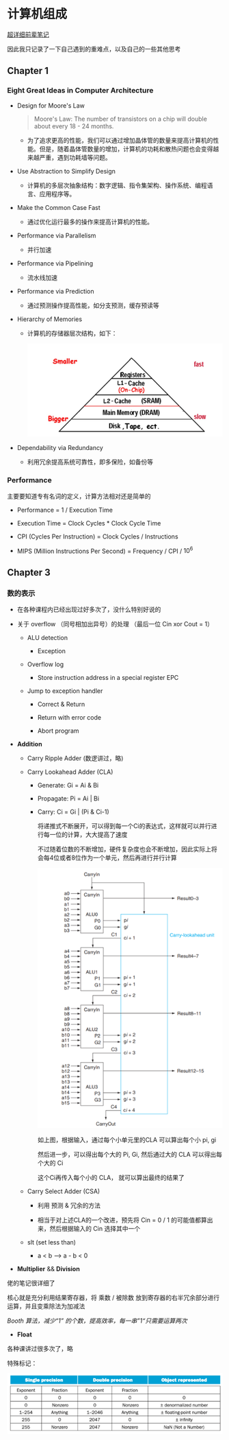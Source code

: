 # 计算机组成

[超详细前辈笔记](https://xuan-insr.github.io/computer_organization/)

因此我只记录了一下自己遇到的重难点，以及自己的一些其他思考

## Chapter 1

### Eight Great Ideas in Computer Architecture

- Design for Moore's Law
    
    > Moore's Law: The number of transistors on a chip will double about every 18 - 24 months. 

    - 为了追求更高的性能，我们可以通过增加晶体管的数量来提高计算机的性能。但是，随着晶体管数量的增加，计算机的功耗和散热问题也会变得越来越严重，遇到功耗墙等问题。

- Use Abstraction to Simplify Design

    - 计算机的多层次抽象结构：数字逻辑、指令集架构、操作系统、编程语言、应用程序等。

- Make the Common Case Fast

    - 通过优化运行最多的操作来提高计算机的性能。

- Performance via Parallelism

    - 并行加速

- Performance via Pipelining

    - 流水线加速

- Performance via Prediction

    - 通过预测操作提高性能，如分支预测，缓存预读等
  
- Hierarchy of Memories

    - 计算机的存储器层次结构，如下：
        
        ![Memory Hierarchy](./images/memory_hierarchy.png) 

- Dependability via Redundancy

    - 利用冗余提高系统可靠性，即多保险，如备份等

### Performance

主要要知道专有名词的定义，计算方法相对还是简单的

- Performance = 1 / Execution Time

- Execution Time = Clock Cycles * Clock Cycle Time

- CPI (Cycles Per Instruction) = Clock Cycles / Instructions

- MIPS (Million Instructions Per Second) = Frequency / CPI / $10^6$

## Chapter 3

### 数的表示

- 在各种课程内已经出现过好多次了，没什么特别好说的

- 关于 overflow （同号相加出异号）的处理 （最后一位 Cin xor Cout = 1）

    - ALU detection
      
        - Exception
    
    - Overflow log
    
        - Store instruction address in a special register EPC
        
    - Jump to exception handler
    
        - Correct & Return
        
        - Return with error code
        
        - Abort program

- **Addition**

    - Carry Ripple Adder (数逻讲过，略)
    
    - Carry Lookahead Adder (CLA)
    
        - Generate: Gi = Ai & Bi
        
        - Propagate: Pi = Ai | Bi
        
        - Carry: Ci = Gi | (Pi & Ci-1) 

            将递推式不断展开，可以得到每一个Ci的表达式，这样就可以并行进行每一位的计算，大大提高了速度

            不过随着位数的不断增加，硬件复杂度也会不断增加，因此实际上将会每4位或者8位作为一个单元，然后再进行并行计算

            ![CLA](./images/CLA.png)

            如上图，根据输入，通过每个小单元里的CLA 可以算出每个小 pi, gi

            然后进一步，可以得出每个大的 Pi, Gi, 然后通过大的 CLA 可以得出每个大的 Ci

            这个Ci再传入每个小的 CLA， 就可以算出最终的结果了

    - Carry Select Adder (CSA)
    
        - 利用 预测 & 冗余的方法
        
        - 相当于对上述CLA的一个改进，预先将 Cin = 0 / 1 的可能值都算出来，然后根据输入的 Cin 选择其中一个  
    
    - slt (set less than)
    
        - a < b --> a - b < 0 

- **Multiplier** && **Division**

佬的笔记很详细了

核心就是充分利用结果寄存器，将 乘数 / 被除数 放到寄存器的右半冗余部分进行运算，并且变乘除法为加减法

*Booth 算法，减少“1” 的个数，提高效率，每一串”1“只需要运算两次*

- **Float**

各种课讲过很多次了，略

特殊标记：

![Float](./images/float.png)
